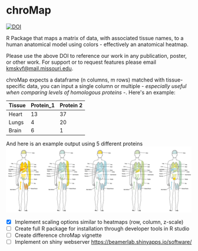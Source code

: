 # chroMap
[![DOI](https://zenodo.org/badge/24072/BeamerLab/chroMap.svg)](https://zenodo.org/badge/latestdoi/24072/BeamerLab/chroMap)

R Package that maps a matrix of data, with associated tissue names, to a human anatomical model using colors - effectively an anatomical heatmap.

Please  use the above DOI to reference our work in any publication, poster, or other work. For support or to request features please email kmskvf@mail.missouri.edu.

chroMap expects a dataframe (n columns, m rows) matched with tissue-specific data, you can input a single column or multiple - _especially useful when comparing levels of homologous proteins_ -. Here's an example: 

Tissue | Protein_1 | Protein 2 
-------|-----------|-----------
Heart | 13 | 37 
Lungs | 4  | 20 
Brain | 6  | 1 


And here is an example output using 5 different proteins
![Example ChroMap](https://github.com/BeamerLab/chroMap/blob/master/example_output.PNG)

- [x] Implement scaling options similar to heatmaps (row, column, z-scale)
- [ ] Create full R package for installation through developer tools in R studio
- [ ] Create difference chroMap vignette
- [ ] Implement on shiny webserver https://beamerlab.shinyapps.io/software/
